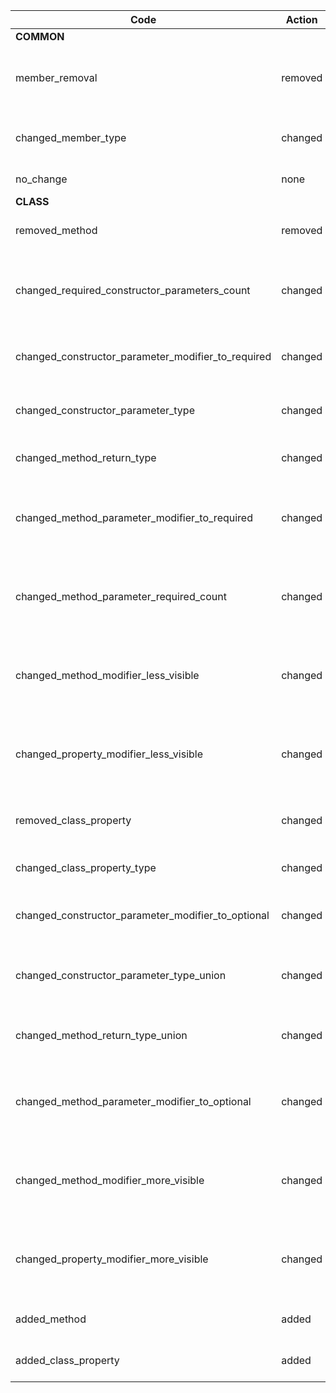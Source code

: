 | Code | Action | Status | Description |
| --- | --- | --- | --- |
| **COMMON**
|  member_removal | removed | breaking | Signature member removed from package
|  changed_member_type | changed | breaking | Signature member type changed
|  no_change | none | compatible | Nothing is changed
| **CLASS**
|  removed_method | removed | breaking | Method removed from class
|  changed_required_constructor_parameters_count | changed | breaking | Required parameters count in constructor has changed
|  changed_constructor_parameter_modifier_to_required | changed | breaking | Constructor paramter became required
|  changed_constructor_parameter_type | changed | breaking | Constructor parameter type changed
|  changed_method_return_type | changed | breaking | Method return type changed
|  changed_method_parameter_modifier_to_required | changed | breaking | Method parameter changed from optional to required
|  changed_method_parameter_required_count | changed | breaking | Changed required parameters count in class method
|  changed_method_modifier_less_visible | changed | breaking | Method access modifier changed, to be more restrictive.
|  changed_property_modifier_less_visible | changed | breaking | Property access modifier changed, to be more restrictive.
|  removed_class_property | changed | breaking | Property was removed from class.
|  changed_class_property_type | changed | breaking | Property type was changed
|  changed_constructor_parameter_modifier_to_optional | changed | compatible | Constructor parameter became optional
|  changed_constructor_parameter_type_union | changed | compatible | Constructor parameter type changed to union type
|  changed_method_return_type_union | changed | compatible | Method return type changed to union type
|  changed_method_parameter_modifier_to_optional | changed | compatible | Method parameter changed from required to optional
|  changed_method_modifier_more_visible | changed | compatible | Method access modifier changed, to be less restrictive.
|  changed_property_modifier_more_visible | changed | compatible | Property access modifier changed, to be less restrictive.
|  added_method | added | compatible | Method added to class
|  added_class_property | added | compatible | Property was added to class.